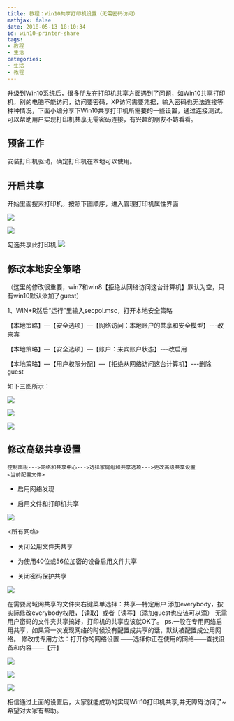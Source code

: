 ```yaml
---
title: 教程：Win10共享打印机设置（无需密码访问）
mathjax: false
date: 2018-05-13 18:10:34
id: win10-printer-share
tags:
- 教程
- 生活
categories:
- 生活
- 教程
---
```


升级到Win10系统后，很多朋友在打印机共享方面遇到了问题，如Win10共享打印机，别的电脑不能访问，访问要密码，XP访问需要凭据，输入密码也无法连接等种种情况，下面小编分享下Win10共享打印机所需要的一些设置，通过连接测试。可以帮助用户实现打印机共享无需密码连接，有兴趣的朋友不妨看看。

<!---more--->

## 预备工作

安装打印机驱动，确定打印机在本地可以使用。

## 开启共享

开始里面搜索打印机，按照下图顺序，进入管理打印机属性界面

![](http://img.shihuidaren.cn/win10-printer/059444f1f0acda38a443db35da0b3b38.png)

![](http://img.shihuidaren.cn/win10-printer/347acc1481496145b89b3a30cd2d845d.png)

勾选共享此打印机
![](http://img.shihuidaren.cn/win10-printer/a187765572e06ccd0dfc45fb41af0c23.png)

## 修改本地安全策略

（这里的修改很重要，win7和win8【拒绝从网络访问这台计算机】默认为空，只有win10默认添加了guest）

1、WIN+R然后“运行”里输入secpol.msc，打开本地安全策略

【本地策略】—【安全选项】—【网络访问：本地账户的共享和安全模型】---改来宾

【本地策略】—【安全选项】—【账户：来宾账户状态】---改启用

【本地策略】—【用户权限分配】—【拒绝从网络访问这台计算机】---删除guest

如下三图所示：

![](http://img.shihuidaren.cn/win10-printer/222414472d8b8641df3770779e0ab17a.jpg)

![](http://img.shihuidaren.cn/win10-printer/4e00efd6b519da2dcbf76f8317ec984b.jpg)

![](http://img.shihuidaren.cn/win10-printer/953c315575e567dff9452d154bf497e5.jpg)

## 修改高级共享设置

```
控制面板--->网络和共享中心--->选择家庭组和共享选项--->更改高级共享设置
<当前配置文件>
```

- 启用网络发现

- 启用文件和打印机共享


![](http://img.shihuidaren.cn/win10-printer/4c890d9a9701515ae9230bf22b947770.jpg)

\<所有网络\>

- 关闭公用文件夹共享

- 为使用40位或56位加密的设备启用文件共享
- 关闭密码保护共享

![](http://img.shihuidaren.cn/win10-printer/0eeaf62d499f9204b88168c0e0cb513b.jpg)

在需要局域网共享的文件夹右键菜单选择：共享—特定用户
添加everybody，按实际修改everybody权限，【读取】或者【读写】（添加guest也应该可以滴）
无需用户密码的文件夹共享搞好，打印机的共享应该就OK了。
ps.一般在专用网络启用共享，如果第一次发现网络的时候没有配置成共享的话，默认被配置成公用网络。
修改成专用方法：打开你的网络设置 ——选择你正在使用的网络——查找设备和内容——【开】

![](http://img.shihuidaren.cn/win10-printer/4803ff39764b60487259877d1058e9d7.jpg)

![](http://img.shihuidaren.cn/win10-printer/ec559bfece262151b413b83dd4b3715e.png)

![](http://img.shihuidaren.cn/win10-printer/835d2c6698b11def7372d2f6d2cf6125.png)

相信通过上面的设置后，大家就能成功的实现Win10打印机共享,并无障碍访问了\~希望对大家有帮助。